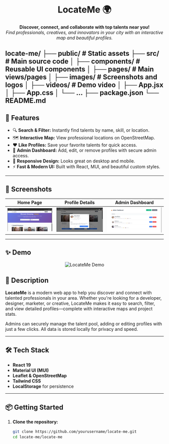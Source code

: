 <h1 align="center">LocateMe 🌍</h1>
<p align="center">
  <b>Discover, connect, and collaborate with top talents near you!</b><br>
  <i>Find professionals, creatives, and innovators in your city with an interactive map and beautiful profiles.</i>
</p>


locate-me/
├── public/ # Static assets
├── src/ # Main source code
│ ├── components/ # Reusable UI components
│ ├── pages/ # Main views/pages
│ ├── images/ # Screenshots and logos
│ ├── videos/ # Demo video
│ ├── App.jsx
│ ├── App.css
│ └── ...
├── package.json
└── README.md
---

## 🚀 Features

- 🔍 **Search & Filter:** Instantly find talents by name, skill, or location.
- 🗺️ **Interactive Map:** View professional locations on OpenStreetMap.
- ❤️ **Like Profiles:** Save your favorite talents for quick access.
- 👑 **Admin Dashboard:** Add, edit, or remove profiles with secure admin access.
- 📱 **Responsive Design:** Looks great on desktop and mobile.
- ⚡ **Fast & Modern UI:** Built with React, MUI, and beautiful custom styles.

---

## 📸 Screenshots

| Home Page | Profile Details | Admin Dashboard |
|-----------|----------------|-----------------|
| ![Home](./locate-me/src/images/1.png) | ![Details](./locate-me/src/images/2.png) | ![Admin](./locate-me/src/images/4.png) |

---

## ✨ Demo


<p align="center">
  <img src="./locate-me/src/videos/Untitled video - Made with Clipchamp (1).gif" alt="LocateMe Demo" width="700"/>
</p>


## 📝 Description

**LocateMe** is a modern web app to help you discover and connect with talented professionals in your area. Whether you're looking for a developer, designer, marketer, or creative, LocateMe makes it easy to search, filter, and view detailed profiles—complete with interactive maps and project stats.

Admins can securely manage the talent pool, adding or editing profiles with just a few clicks. All data is stored locally for privacy and speed.

---

## 🛠️ Tech Stack

- **React 19**
- **Material UI (MUI)**
- **Leaflet & OpenStreetMap**
- **Tailwind CSS**
- **LocalStorage** for persistence

---

## 📦 Getting Started

1. **Clone the repository:**
   ```sh
   git clone https://github.com/yourusername/locate-me.git
   cd locate-me/locate-me
